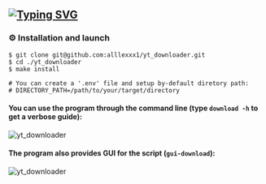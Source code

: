 [![Typing SVG](https://readme-typing-svg.demolab.com?font=Fira+Code&weight=700&size=21&pause=1000&color=F70000&background=FFFFFF00&repeat=false&random=false&width=435&lines=YouTube+downloader)](https://git.io/typing-svg)
---

### ⚙ Installation and launch

```
$ git clone git@github.com:alllexxx1/yt_downloader.git
$ cd ./yt_downloader
$ make install

# You can create a '.env' file and setup by-default diretory path:
# DIRECTORY_PATH=/path/to/your/target/directory 
```


#### You can use the program through the command line (type `download -h` to get a verbose guide):

![yt_downloader](https://imgur.com/82Q0S5G.png)


#### The program also provides GUI for the script (`gui-download`):

![yt_downloader](https://imgur.com/KBo3GJT.png)
